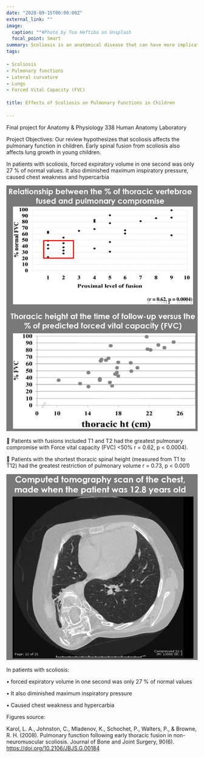 ```yaml
---
date: "2020-09-15T00:00:00Z"
external_link: ""
image:
  caption: ""#Photo by Toa Heftiba on Unsplash
  focal_point: Smart
summary: Scoliosis is an anatomical disease that can have more implications on the body anatomically because of the curvature. It decreases the chest wall leading to more difficult breathing during rest, exercise, and sleep. 
tags:

- Scoliosis
- Pulmonary functions
- Lateral curvature 
- Lungs
- Forced Vital Capacity (FVC)

title: Effects of Scoliosis on Pulmonary Functions in Children

---
```

Final project for Anatomy & Physiology 338 Human Anatomy Laboratory

Project Objectives: 
Our review hypothesizes that scoliosis affects the pulmonary function in children. Early spinal fusion from scoliosis also affects lung growth in young children. 

In patients with scoliosis, forced expiratory volume in one second was only 27 % of normal values. It also diminished maximum inspiratory pressure, caused chest weakness and hypercarbia

![picture1](picture1.png)

	Patients with fusions included T1 and T2 had the greatest pulmonary compromise with Force vital capacity (FVC) <50%                               r = 0.62, p < 0.0004).

	Patients with the shortest thoracic spinal height (measured from T1 to T12) had the greatest restriction of pulmonary volume                                 r = 0.73, p < 0.001)


![picture2](picture2.png)

In patients with scoliosis:

•	forced expiratory volume in one second was only 27 % of normal values

•	It also diminished maximum inspiratory pressure

•	Caused chest weakness and hypercarbia

Figures source: 

Karol, L. A., Johnston, C., Mladenov, K., Schochet, P., Walters, P., & Browne, R. H. (2008). Pulmonary function following early thoracic fusion in non-neuromuscular scoliosis. Journal of Bone and Joint Surgery, 90(6). https://doi.org/10.2106/JBJS.G.00184

